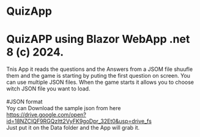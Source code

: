 # QuizApp<br>
# QuizAPP using Blazor WebApp .net 8 (c) 2024.<br>
Tnis App it reads the questions and the Answers from a JSOM file shuufle them and the game is starting by puting the first question on screen. You can use multiple JSON files. When the game starts it allows you to choose witch JSON file you want to load.<br>
<br>
#JSON format<br>
Yoy can Download the sample json from here https://drive.google.com/open?id=18NZCIQF9RGQzItt2VyFK9goDpr_32Et0&usp=drive_fs
<br>
Just put it on the Data folder and the App will grab it.
